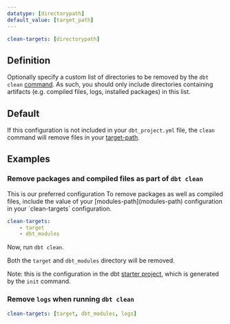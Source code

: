 ```yaml
---
datatype: [directorypath]
default_value: [target_path]
---
```


<File name='dbt_project.yml'>

```yml
clean-targets: [directorypath]
```

</File>


## Definition
Optionally specify a custom list of directories to be removed by the `dbt clean` [command](clean). As such, you should only include directories containing artifacts (e.g. compiled files, logs, installed packages) in this list.

## Default
If this configuration is not included in your `dbt_project.yml` file, the `clean` command will remove files in your [target-path](target-path).

## Examples
### Remove packages and compiled files as part of `dbt clean`
<Alert type='info'>
This is our preferred configuration
</Alert>
To remove packages as well as compiled files, include the value of your [modules-path](modules-path) configuration in your `clean-targets` configuration.

<File name='dbt_project.yml'>

```yml
clean-targets:
    - target
    - dbt_modules
```

</File>

Now, run `dbt clean`.

Both the `target` and `dbt_modules` directory will be removed.

Note: this is the configuration in the dbt [starter project](https://github.com/fishtown-analytics/dbt-starter-project/blob/master/dbt_project.yml), which is generated by the `init` command.


### Remove `logs` when running `dbt clean`

<File name='dbt_project.yml'>

```yml
clean-targets: [target, dbt_modules, logs]

```

</File>
